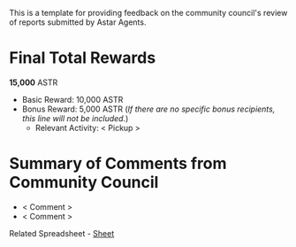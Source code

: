 This is a template for providing feedback on the community council's review of reports submitted by Astar Agents.  

# Final Total Rewards

**15,000** ASTR

 * Basic Reward: 10,000 ASTR
 * Bonus Reward: 5,000 ASTR (_If there are no specific bonus recipients, this line will not be included._)
   * Relevant Activity: < Pickup >

# Summary of Comments from Community Council

 * < Comment >
 * < Comment > 

Related Spreadsheet - [Sheet](url)
